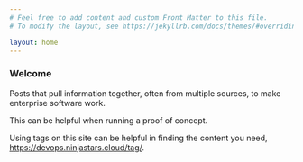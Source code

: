 ```yaml
---
# Feel free to add content and custom Front Matter to this file.
# To modify the layout, see https://jekyllrb.com/docs/themes/#overriding-theme-defaults

layout: home
---
```


### Welcome ###

Posts that pull information together, often from multiple sources, to make enterprise software work.

This can be helpful when running a proof of concept.

Using tags on this site can be helpful in finding the content you need, https://devops.ninjastars.cloud/tag/.
